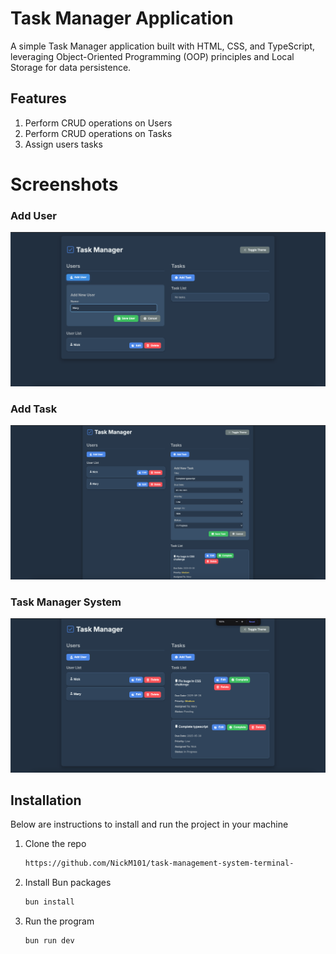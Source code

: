 # Task Manager Application
A simple Task Manager application built with HTML, CSS, and TypeScript, leveraging Object-Oriented Programming (OOP) principles and Local Storage for data persistence.


## Features
1. Perform CRUD operations on Users
2. Perform CRUD operations on Tasks
3. Assign users tasks

# Screenshots

### Add User
![add-user](/assets/add-user.png)

### Add Task
![add-task](/assets/add-task.png)

### Task Manager System
![tasks](/assets/tasks.png)

## Installation
Below are instructions to install and run the project in your machine

1. Clone the repo
    ```sh
    https://github.com/NickM101/task-management-system-terminal-
    ```

2. Install Bun packages
   ```sh
   bun install
   ```

3. Run the program
    ```sh
   bun run dev
   ```